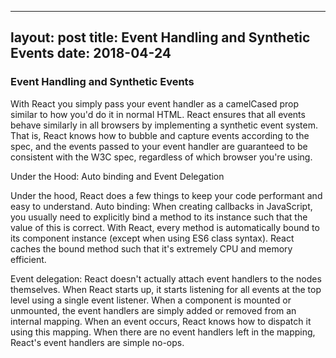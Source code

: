 
---
layout: post
title: Event Handling and Synthetic Events
date: 2018-04-24
---

### Event Handling and Synthetic Events

With React you simply pass your event handler as a camelCased prop similar to how you'd do it in normal HTML. React ensures that all events behave similarly in all browsers by implementing a synthetic event system. That is, React knows how to bubble and capture events according to the spec, and the events passed to your event handler are guaranteed to be consistent with the W3C spec, regardless of which browser you're using.

Under the Hood: Auto binding and Event Delegation

Under the hood, React does a few things to keep your code performant and easy to understand. Auto binding: When creating callbacks in JavaScript, you usually need to explicitly bind a method to its instance such that the value of this is correct. With React, every method is automatically bound to its component instance (except when using ES6 class syntax). React caches the bound method such that it's extremely CPU and memory efficient. 

Event delegation: React doesn't actually attach event handlers to the nodes themselves. When React starts up, it starts listening for all events at the top level using a single event listener. When a component is mounted or unmounted, the event handlers are simply added or removed from an internal mapping. When an event occurs, React knows how to dispatch it using this mapping. When there are no event handlers left in the mapping, React's event handlers are simple no-ops. 
